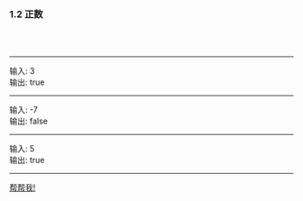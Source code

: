 
<h3 id = "title">
  1.2 正数
</h3>
</br>
</br>

---
<div id = "qqq">
  <div id = "q0i">输入: 3</div>
  <div id = "q0o">输出: true</div>
</div>

---
<div id = "qqq">
  <div id = "q0i">输入: -7</div>
  <div id = "q0o">输出: false</div>
</div>

---
<div id = "qqq">
  <div id = "q0i">输入: 5</div>
  <div id = "q0o">输出: true</div>
</div>

---

<a id = "help" href = "help/compare.md">帮帮我!</a>